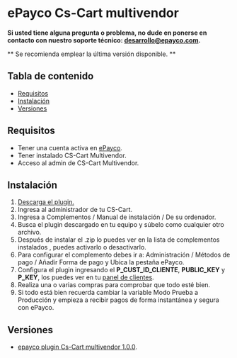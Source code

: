 # ePayco Cs-Cart multivendor

**Si usted tiene alguna pregunta o problema, no dude en ponerse en contacto con nuestro soporte técnico: desarrollo@epayco.com.**

** Se recomienda emplear la última versión disponible. **

## Tabla de contenido

* [Requisitos](#requisitos)
* [Instalación](#instalación)
* [Versiones](#versiones)

## Requisitos

* Tener una cuenta activa en [ePayco](https://pagaycobra.com).
* Tener instalado CS-Cart Multivendor.
* Acceso al admin de CS-Cart Multivendor.

## Instalación

1. [Descarga el plugin.](https://github.com/epayco/cs-cart-splitpayment#versiones)
2. Ingresa al administrador de tu CS-Cart.
3. Ingresa a Complementos / Manual de instalación / De su ordenador. 
4. Busca el plugin descargado en tu equipo y súbelo como cualquier otro archivo.
5. Después de instalar el .zip lo puedes ver en la lista de complementos instalados , puedes activarlo o desactivarlo.
6. Para configurar el complemento debes ir a: Administración / Métodos de pago / Añadir Forma de pago y Ubica la pestaña ePayco.
7. Configura el plugin ingresando el **P_CUST_ID_CLIENTE**, **PUBLIC_KEY** y **P_KEY**, los puedes ver en tu [panel de clientes](https://dashboard.epayco.co/login).
8. Realiza una o varias compras para comprobar que todo esté bien.
9. Si todo está bien recuerda cambiar la variable Modo Prueba a Producción y empieza a recibir pagos de forma instantánea y segura con ePayco.

## Versiones
* [epayco plugin Cs-Cart multivendor 1.0.0](https://github.com/epayco/cs-cart-splitpayment/releases/tag/1.0.0).